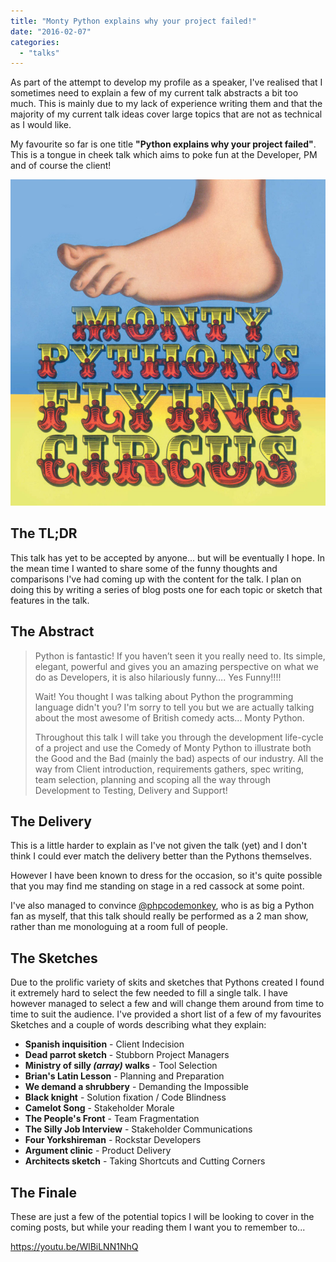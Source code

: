 ```yaml
---
title: "Monty Python explains why your project failed!"
date: "2016-02-07"
categories: 
  - "talks"
---
```


As part of the attempt to develop my profile as a speaker, I've realised that I sometimes need to explain a few of my current talk abstracts a bit too much. This is mainly due to my lack of experience writing them and that the majority of my current talk ideas cover large topics that are not as technical as I would like.

My favourite so far is one title **"Python explains why your project failed"**. This is a tongue in cheek talk which aims to poke fun at the Developer, PM and of course the client!

![9780563558200](images/9780563558200.jpg)

## The TL;DR

This talk has yet to be accepted by anyone... but will be eventually I hope. In the mean time I wanted to share some of the funny thoughts and comparisons I've had coming up with the content for the talk. I plan on doing this by writing a series of blog posts one for each topic or sketch that features in the talk.

## The Abstract

> Python is fantastic! If you haven’t seen it you really need to. Its simple, elegant, powerful and gives you an amazing perspective on what we do as Developers, it is also hilariously funny…. Yes Funny!!!!
> 
> Wait! You thought I was talking about Python the programming language didn't you? I'm sorry to tell you but we are actually talking about the most awesome of British comedy acts... Monty Python.
> 
> Throughout this talk I will take you through the development life-cycle of a project and use the Comedy of Monty Python to illustrate both the Good and the Bad (mainly the bad) aspects of our industry. All the way from Client introduction, requirements gathers, spec writing, team selection, planning and scoping all the way through Development to Testing, Delivery and Support!

## The Delivery

This is a little harder to explain as I've not given the talk (yet) and I don't think I could ever match the delivery better than the Pythons themselves.

However I have been known to dress for the occasion, so it's quite possible that you may find me standing on stage in a red cassock at some point.

I've also managed to convince [@phpcodemonkey](https://twitter.com/phpcodemonkey), who is as big a Python fan as myself, that this talk should really be performed as a 2 man show, rather than me monologuing at a room full of people.

## The Sketches

Due to the prolific variety of skits and sketches that Pythons created I found it extremely hard to select the few needed to fill a single talk. I have however managed to select a few and will change them around from time to time to suit the audience. I've provided a short list of a few of my favourites Sketches and a couple of words describing what they explain:

- **Spanish inquisition** - Client Indecision
- **Dead parrot sketch** - Stubborn Project Managers
- **Ministry of silly _(array)_ walks** - Tool Selection
- **Brian's Latin Lesson** - Planning and Preparation
- **We demand a shrubbery** - Demanding the Impossible
- **Black knight** - Solution fixation / Code Blindness
- **Camelot Song** - Stakeholder Morale
- **The People's Front** - Team Fragmentation
- **The Silly Job Interview** - Stakeholder Communications
- **Four Yorkshireman** - Rockstar Developers
- **Argument clinic** - Product Delivery
- **Architects sketch** - Taking Shortcuts and Cutting Corners

## The Finale

These are just a few of the potential topics I will be looking to cover in the coming posts, but while your reading them I want you to remember to...

https://youtu.be/WlBiLNN1NhQ
